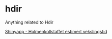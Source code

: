 # hdir
Anything related to Hdir

[Shinyapp - Holmenkollstaffet estimert vekslingstid](https://ybkamaleri.shinyapps.io/holmenkollstaffeten/)
